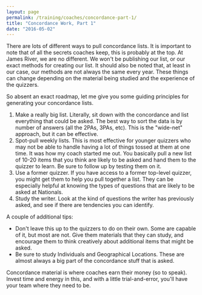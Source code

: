 ```yaml
---
layout: page
permalink: /training/coaches/concordance-part-1/
title: "Concordance Work, Part 1"
date: "2016-05-02"
---
```


There are lots of different ways to pull concordance lists. It is important to note that of all the secrets coaches keep, this is probably at the top. At James River, we are no different. We won't be publishing our list, or our exact methods for creating our list. It should also be noted that, at least in our case, our methods are not always the same every year. These things can change depending on the material being studied and the experience of the quizzers.

So absent an exact roadmap, let me give you some guiding principles for generating your concordance lists.

1. Make a really big list. Literally, sit down with the concordance and list everything that could be asked. The best way to sort the data is by number of answers (all the 2PAs, 3PAs, etc). This is the "wide-net" approach, but it can be effective.
2. Spot-pull weekly lists. This is most effective for younger quizzers who may not be able to handle having a lot of things tossed at them at one time. It was how my coach started me out. You basically pull a new list of 10-20 items that you think are likely to be asked and hand them to the quizzer to learn. Be sure to follow up by testing them on it.
3. Use a former quizzer. If you have access to a former top-level quizzer, you might get them to help you pull together a list. They can be especially helpful at knowing the types of questions that are likely to be asked at Nationals.
4. Study the writer. Look at the kind of questions the writer has previously asked, and see if there are tendencies you can identify.

A couple of additional tips:

- Don't leave this up to the quizzers to do on their own. Some are capable of it, but most are not. Give them materials that they can study, and encourage them to think creatively about additional items that might be asked.
- Be sure to study Individuals and Geographical Locations. These are almost always a big part of the concordance stuff that is asked.

Concordance material is where coaches earn their money (so to speak). Invest time and energy in this, and with a little trial-and-error, you'll have your team where they need to be.
